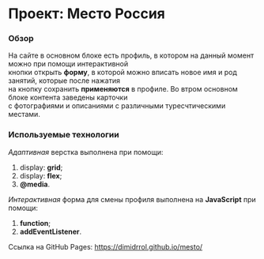 # Проект: Место Россия

### Обзор  
На сайте в основном блоке есть профиль, в котором на данный момент можно при помощи интерактивной  
кнопки открыть **форму**, в которой можно вписать новое имя и род занятий, которые после нажатия  
на кнопку сохранить **применяются** в профиле. Во втром основном блоке контента заведены карточки  
с фотографиями и описаниями с различными туресчтическими местами.  

### Используемые технологии  
*Адаптивная* верстка выполнена при помощи:  
1. display: **grid**;  
2. display: **flex**;  
3. **@media**.  

*Интерактивная* форма для смены профиля выполнена на **JavaScript** при помощи:  
1. **function**;  
2. **addEventListener**.  

Ссылка на GitHub Pages: https://dimidrrol.github.io/mesto/